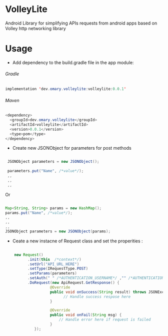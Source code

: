 # VolleyLite
Android Library for simplifying APIs requests from android apps based on Volley http networking library

# Usage

-  Add dependency to the build.gradle file in the app module:

###### Gradle 

```java
implementation 'dev.omary.volleylite:volleylite:0.0.1'
```

###### Maven 

```java
<dependency>
  <groupId>dev.omary.volleylite</groupId>
  <artifactId>volleylite</artifactId>
  <version>0.0.1</version>
  <type>pom</type>
</dependency>
```


- Create new JSONObject for parameters for post methods
```java

 JSONObject parameters = new JSONObject();
 
 parameters.put("Name", /*value*/);
 ,,
 ,,
 ,,
```
Or

```java

Map<String, String> params = new HashMap();
params.put("Name", /*value*/);
,,
,,
,,
JSONObject parameters = new JSONObject(params);

```



- Ceate a new instacne of Request class and set the properities :

```java
          
    new Request()
          .init(this  /*context*/)
          .setUrl("API_URL_HERE")
          .setType(IRequestType.POST)
          .setParams(parameters)
          .setAuth(" " /*AUTHENTICATION_USERNAME*/ ,"" /*AUTHENTICATION_PASSWORD*/)
          .DoRequest(new ApiRequest.GetResponse() {
                    @Override
                    public void onSuccess(String result) throws JSONException {
                          // Handle success respose here
                    }

                    @Override
                    public void onFail(String msg) {
                        // Handle error here if request is failed
                    }
             });
                
 ```
